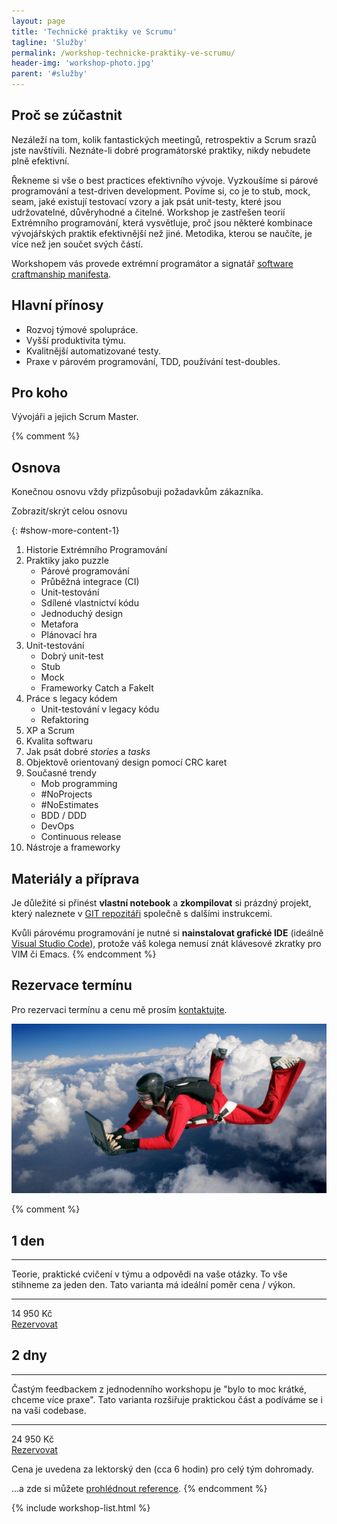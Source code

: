 ```yaml
---
layout: page
title: 'Technické praktiky ve Scrumu'
tagline: 'Služby'
permalink: /workshop-technicke-praktiky-ve-scrumu/
header-img: 'workshop-photo.jpg'
parent: '#služby'
---
```


## Proč se zúčastnit

Nezáleží na tom, kolik fantastických meetingů, retrospektiv a Scrum srazů jste navštívili.
Neznáte-li dobré programátorské praktiky, nikdy nebudete plně efektivní.

Řekneme si vše o best practices efektivního vývoje.
Vyzkoušíme si párové programování a test-driven development.
Povíme si, co je to stub, mock, seam, jaké existují testovací vzory a jak
psát unit-testy, které jsou udržovatelné, důvěryhodné a čitelné.
Workshop je zastřešen teorií Extrémního programování, která vysvětluje,
proč jsou některé kombinace vývojářských praktik efektivnější než jiné.
Metodika, kterou se naučíte, je více než jen součet svých částí.

Workshopem vás provede extrémní programátor a
signatář [software craftmanship manifesta](http://manifesto.softwarecraftsmanship.org).

## Hlavní přínosy

- Rozvoj týmové spolupráce.
- Vyšší produktivita týmu.
- Kvalitnější automatizované testy.
- Praxe v párovém programování, TDD, používání test-doubles.

## Pro koho

Vývojáři a jejich Scrum Master.

{% comment %}
## Osnova

Konečnou osnovu vždy přizpůsobuji požadavkům zákazníka.

<div id="show-more-1">Zobrazit/skrýt celou osnovu</div>

{: #show-more-content-1}
1. Historie Extrémního Programování
1. Praktiky jako puzzle
   - Párové programování
   - Průběžná integrace (CI)
   - Unit-testování
   - Sdílené vlastnictví kódu
   - Jednoduchý design
   - Metafora
   - Plánovací hra
1. Unit-testování
     - Dobrý unit-test
     - Stub
     - Mock
     - Frameworky Catch a FakeIt
1. Práce s legacy kódem
   - Unit-testování v legacy kódu
   - Refaktoring
1. XP a Scrum
1. Kvalita softwaru
1. Jak psát dobré *stories* a *tasks*
1. Objektově orientovaný design pomocí CRC karet
1. Současné trendy
   - Mob programming
   - #NoProjects
   - #NoEstimates
   - BDD / DDD
   - DevOps
   - Continuous release
1. Nástroje a frameworky

## Materiály a příprava

Je důležité si přinést **vlastní notebook**
a **zkompilovat** si prázdný projekt, který naleznete v
[GIT repozitáři](https://github.com/lukasbednarik/clean-project)
společně s dalšími instrukcemi.

Kvůli párovému programování je nutné si **nainstalovat grafické IDE** (ideálně
[Visual Studio Code](https://code.visualstudio.com/)), protože váš kolega nemusí znát klávesové
zkratky pro VIM či Emacs.
{% endcomment %}

## Rezervace termínu

Pro rezervaci termínu a cenu mě prosím [kontaktujte](/#kontakt).

![Extreme programming](/images/blog/xp-fall.png)

{% comment %}
<div class="pricing-table">
    <div class="pricing-option">
        <i class="pe-7s-alarm"></i>
        <h2>1 den</h2>
        <hr />
        <p>Teorie, praktické cvičení v týmu a odpovědi na vaše otázky. To vše stihneme za jeden den. Tato varianta má ideální poměr cena / výkon.</p>
        <hr />
        <div class="price">
            <div class="front">
                <span class="price">14 950 Kč</span>
            </div>
            <div class="back">
                <a href="/#kontakt" class="button">Rezervovat</a>
            </div>
        </div>
    </div>
    <div class="pricing-option">
        <i class="pe-7s-display2"></i>
        <h2>2 dny</h2>
        <hr />
        <p>Častým feedbackem z jednodenního workshopu je "bylo to moc krátké, chceme více praxe". Tato varianta rozšiřuje praktickou část a podíváme se i na vaši codebase.</p>
        <hr />
        <div class="price">
            <div class="front">
                <span class="price">24 950 Kč</span>
            </div>
            <div class="back">
                <a href="/#kontakt" class="button">Rezervovat</a>
            </div>
        </div>
    </div>
</div>

Cena je uvedena za lektorský den (cca 6 hodin) pro celý tým dohromady.


...a zde si můžete [prohlédnout reference](/#doporuceni).
{% endcomment %}

{% include workshop-list.html %}
